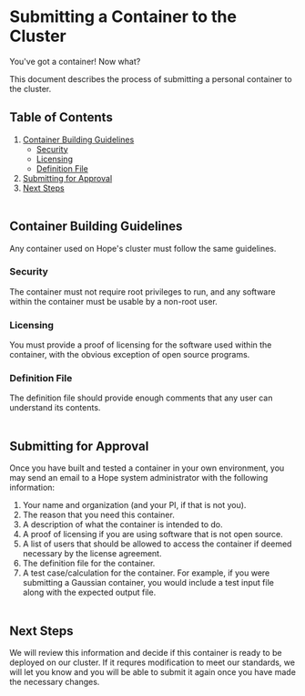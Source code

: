 # Submitting a Container to the Cluster
You've got a container! Now what? 

This document describes the process of submitting a personal container to the cluster.

## Table of Contents
1. [Container Building Guidelines](#container-building-guidelines)
    + [Security](#security)
    + [Licensing](#licensing)
    + [Definition File](#definition-file)
2. [Submitting for Approval](#submitting-for-approval)
3. [Next Steps](#next-steps)</br></br>

## Container Building Guidelines
Any container used on Hope's cluster must follow the same guidelines.

### Security
The container must not require root privileges to run, and any software within the container must be usable by a non-root user.

### Licensing
You must provide a proof of licensing for the software used within the container, with the obvious exception of open source programs.

### Definition File
The definition file should provide enough comments that any user can understand its contents.</br></br>

## Submitting for Approval
Once you have built and tested a container in your own environment, you may send an email to a Hope system administrator with the following information:

1. Your name and organization (and your PI, if that is not you).
2. The reason that you need this container.
3. A description of what the container is intended to do.
4. A proof of licensing if you are using software that is not open source.
5. A list of users that should be allowed to access the container if deemed necessary by the license agreement.
6. The definition file for the container.
7. A test case/calculation for the container. For example, if you were submitting a Gaussian container, you would include a test input file along with the expected output file.</br></br>

## Next Steps
We will review this information and decide if this container is ready to be deployed on our cluster. If it requres modification to meet our standards, we will let you know and you will be able to submit it again once you have made the necessary changes.
